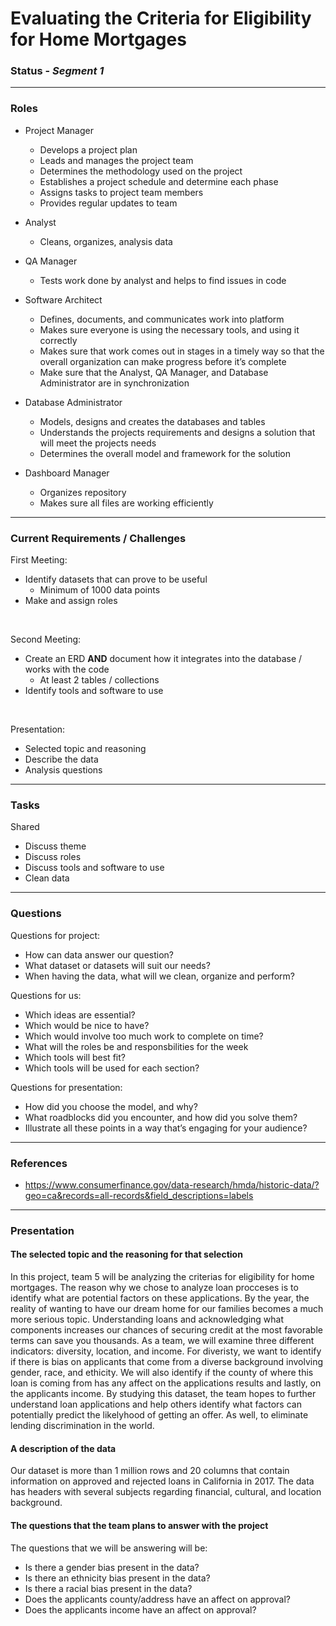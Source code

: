 # Evaluating the Criteria for Eligibility for Home Mortgages

### Status - *Segment 1*

---

### Roles

* Project Manager
   * Develops a project plan
   * Leads and manages the project team
   * Determines the methodology used on the project
   * Establishes a project schedule and determine each phase
   * Assigns tasks to project team members
   * Provides regular updates to team

* Analyst
   * Cleans, organizes, analysis data 

* QA Manager
   * Tests work done by analyst and helps to find issues in code

* Software Architect
   * Defines, documents, and communicates work into platform
   * Makes sure everyone is using the necessary tools, and using it correctly
   * Makes sure that work comes out in stages in a timely way so that the overall organization can make progress before it’s complete
   * Make sure that the Analyst, QA Manager, and Database Administrator are in synchronization

* Database Administrator
   * Models, designs and creates the databases and tables
   * Understands the projects requirements and designs a solution that will meet the projects needs
   * Determines the overall model and framework for the solution  

* Dashboard Manager
   * Organizes repository 
   * Makes sure all files are working efficiently

---

### Current Requirements / Challenges

First Meeting:
* Identify datasets that can prove to be useful
    * Minimum of 1000 data points
* Make and assign roles

<br>

Second Meeting:
* Create an ERD **AND** document how it integrates into the database / works with the code
    * At least 2 tables / collections
* Identify tools and software to use

<br>

Presentation:
* Selected topic and reasoning
* Describe the data
* Analysis questions

---

### Tasks

Shared
* Discuss theme
* Discuss roles
* Discuss tools and software to use
* Clean data 

---

### Questions
Questions for project:
* How can data answer our question?
* What dataset or datasets will suit our needs?
* When having the data, what will we clean, organize and perform?

Questions for us:
* Which ideas are essential?
* Which would be nice to have?
* Which would involve too much work to complete on time? 
* What will the roles be and responsbilities for the week
* Which tools will best fit? 
* Which tools will be used for each section?

Questions for presentation:
* How did you choose the model, and why? 
* What roadblocks did you encounter, and how did you solve them? 
* Illustrate all these points in a way that’s engaging for your audience?

---

### References
- https://www.consumerfinance.gov/data-research/hmda/historic-data/?geo=ca&records=all-records&field_descriptions=labels

---

### Presentation

#### The selected topic and the reasoning for that selection
In this project, team 5 will be analyzing the criterias for eligibility for home mortgages. The reason why we chose to analyze loan procceses is to identify what are potential factors on these applications. By the year, the reality of wanting to have our dream home for our families becomes a much more serious topic. Understanding loans and acknowledging what components increases our chances of securing credit at the most favorable terms can save you thousands. As a team, we will examine three different indicators: diversity, location, and income. For diveristy, we want to identify if there is bias on applicants that come from a diverse background involving gender, race, and ethicity. We will also identify if the county of where this loan is coming from has any affect on the applications results and lastly, on the applicants income. By studying this dataset, the team hopes to further understand loan applications and help others identify what factors can potentially predict the likelyhood of getting an offer. As well, to eliminate lending discrimination in the world. 

#### A description of the data
Our dataset is more than 1 million rows and 20 columns that contain information on approved and rejected loans in California in 2017. The data has headers with several subjects regarding financial, cultural, and location background. 

#### The questions that the team plans to answer with the project
The questions that we will be answering will be:
* Is there a gender bias present in the data?
* Is there an ethnicity bias present in the data?
* Is there a racial bias present in the data?
* Does the applicants county/address have an affect on approval? 
* Does the applicants income have an affect on approval? 
